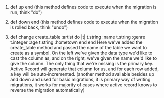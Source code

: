1. def up
    end
    (this method defines code to execute when the migration is run, think "do")

2. def down
    end
    (this method defines code to execute when the migration is rolled back, think "undo")

3. def change
        create_table :artist do |t|
           t.string :name
            t.string :genre
            t.integer :age
            t.string :hometown
        end
    end
   Here we've added the create_table method and passed the name of the table we want to create as a symbol.
   On the left we've given the data type we'd like to cast the column as, and on the right, we've given the name we'd like to give the column. The only thing that we're missing is the primary key. Active Record will generate that column for us, and for each row added, a key will be auto-incremented.
(another method available besides up and down and used for basic migrations, it is primary way of writing migrations, it works for majority of cases where active record knows to reverse the migration automatically)
